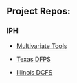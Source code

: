 ## Project Repos:

### IPH
- [Multivariate Tools](https://github.com/darinddv/multivariate_analysis_tools)

- [Texas DFPS](https://github.com/darinddv/Texas-DFPS)

- [Illinois DCFS](https://github.com/darinddv/Illinois-DCFS)
